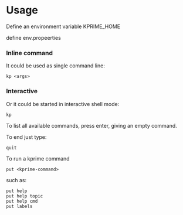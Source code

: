 # Usage

Define an environment variable KPRIME_HOME

define env.propeerties

### Inline command

It could be used as single command line:

    kp <args>

### Interactive

Or it could be started in interactive shell mode:

    kp

To list all available commands, press enter, giving an empty command.

To end just type:

    quit

To run a kprime command

    put <kprime-command>

such as:

    put help
    put help topic
    put help cmd
    put labels

